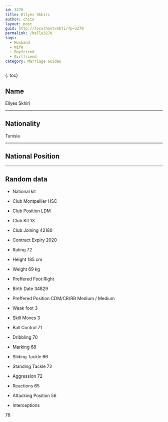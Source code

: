 ```yaml
---
id: 3270
title: Ellyes Skhiri
author: chito
layout: post
guid: http://localhost/mbti/?p=3270
permalink: /hello3270
tags:
  - Husband
  - Wife
  - Boyfriend
  - Girlfriend
category: Marriage Guides
---
```



{: toc}


## Name  
Ellyes Skhiri 

* * *

## Nationality  
Tunisia 

* * *

## National Position 

* * *

## Random data 

  * National kit 
  * Club 
Montpellier HSC 

  * Club Position 
LDM 

  * Club Kit 
13 

  * Club Joining 
42180 

  * Contract Expiry 
2020 

  * Rating 
72 

  * Height 
185 cm 

  * Weight 
69 kg 

  * Preffered Foot 
Right 

  * Birth Date 
34829 

  * Preffered Position 
CDM/CB/RB Medium / Medium 

  * Weak foot 
3 

  * Skill Moves 
3 

  * Ball Control 
71 

  * Dribbling 
70 

  * Marking 
68 

  * Sliding Tackle 
66 

  * Standing Tackle 
72 

  * Aggression 
72 

  * Reactions 
65 

  * Attacking Position 
56 

  * Interceptions 

76</ul>